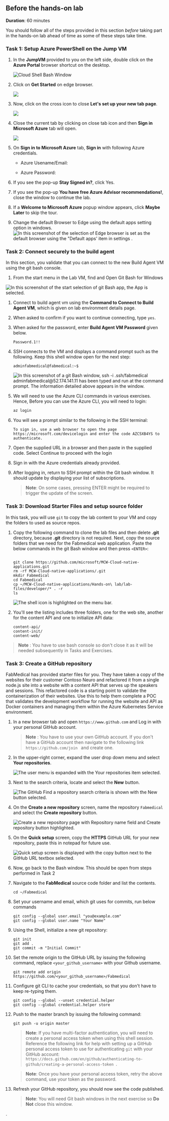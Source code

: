 ## Before the hands-on lab

**Duration**: 60 minutes

You should follow all of the steps provided in this section _before_ taking part in the hands-on lab ahead of time as some of these steps take time.

### Task 1: Setup Azure PowerShell on the Jump VM
1. In the **JumpVM** provided to you on the left side, double click on the **Azure Portal** browser shortcut on the desktop.
 
   ![](https://github.com/CloudLabs-MCW/MCW-Cloud-native-applications/blob/fix/Hands-on%20lab/media/azureportal.png?raw=true "Cloud Shell Bash Window")
   
1. Click on **Get Started** on edge browser.

   ![](https://github.com/CloudLabs-MCW/MCW-Cloud-native-applications/blob/fix/Hands-on%20lab/media/getstarted.png?raw=true)
   
1. Now, click on the cross icon to close **Let's set up your new tab page**.

   ![](https://github.com/CloudLabs-MCW/MCW-Cloud-native-applications/blob/fix/Hands-on%20lab/media/closeletus.png?raw=true)
   
1. Close the current tab by clicking on close tab icon and then **Sign in Microsoft Azure** tab will open.
 
   ![](https://github.com/CloudLabs-MCW/MCW-Cloud-native-applications/blob/fix/Hands-on%20lab/media/closeedgetab.png?raw=true)
 
1. On **Sign in to Microsoft Azure** tab, **Sign in** with following Azure credentials.
 
     * Azure Usename/Email: <inject key="AzureAdUserEmail"></inject> 
 
     * Azure Password: <inject key="AzureAdUserPassword"></inject> 
 
1. If you see the pop-up **Stay Signed in?**, click Yes. 
 
1. If you see the pop-up **You have free Azure Advisor recommendations!**, close the window to continue the lab. 
 
1. If a **Welcome to Microsoft Azure** popup window appears, click **Maybe Later** to skip the tour.

1. Change the default Browser to Edge using the default apps setting option in windows.
![In this screenshot of the selection of Edge browser is set as the default browser using the "Default apps' item in settings .](media/edge-default-app.png "Make Edge the default browser using 'Default Apps' ")  

### Task 2: Connect securely to the build agent

In this section, you validate that you can connect to the new Build Agent VM using the git bash console.

1. From the start menu in the Lab VM, find and Open Git Bash for Windows 

![In this screenshot of the start selection of git Bash app, the App is selected.](media/gitbash-icon.png "Open Git bash from Start")

1. Connect to build agent vm using the **Command to Connect to Build Agent VM**, which is given on lab environment details page.

1. When asked to confirm if you want to continue connecting, type `yes`.

1. When asked for the password, enter **Build Agent VM Password** given below.
    ```
    Password.1!!
    ```

1. SSH connects to the VM and displays a command prompt such as the following. Keep this shell window open for the next step:

   `adminfabmedical@fabmedical:~$`

   ![In this screenshot of a git Bash window, ssh -i .ssh/fabmedical adminfabmedical@52.174.141.11 has been typed and run at the command prompt. The information detailed above appears in the window.](media/gitbash-ssh.png "Git Bash Connect to Agent VM")

1. We will need to use the Azure CLI commands in various exercises. Hence, Before you can use the Azure CLI, you will need to login:

    ```bash
    az login
    ```

1. You will see a prompt similar to the following in the SSH terminal:

    ```http
    To sign in, use a web browser to open the page https://microsoft.com/devicelogin and enter the code AZC5XB4YS to authenticate.
    ```

1. Open the supplied URL in a browser and then paste in the supplied code. Select Continue to proceed with the login

1. Sign in with the Azure credentials already provided.

1. After logging in, return to SSH prompt within the Git bash window. It should update by displaying your list of subscriptions.

    > **Note**: On some cases, pressing ENTER might be required to trigger the update of the screen.

### Task 3: Download Starter Files and setup source folder

In this task, you will use `git` to copy the lab content to your VM and copy the folders to used as source repos.

1. Copy the following command to clone the lab files and then delete **.git** directory, because **.git** directory is not required. Next, copy the source folders that we need for the Fabmedical web application. Paste the below commands in the git Bash window and then press `<ENTER>`:

     ```
     
     git clone https://github.com/microsoft/MCW-Cloud-native-applications.git
     rm -rf MCW-Cloud-native-applications/.git
     mkdir Fabmedical
     cd Fabmedical
     cp ~/MCW-Cloud-native-applications/Hands-on\ lab/lab-files/developer/* . -r
     ls
     ```

   ![The  shell icon is highlighted on the menu bar.](https://github.com/CloudLabs-MCW/MCW-Cloud-native-applications/blob/fix/Hands-on%20lab/media/clonefiles.png?raw=true "Shell")

1. You'll see the listing includes three folders, one for the web site, another for the content API and one to initialize API data:

    ```
    content-api/
    content-init/
    content-web/
    ```
 > **Note** : You have to use bash console so don't close it as it will be needed subsequently in Tasks and Exercises.

### Task 3: Create a GitHub repository

FabMedical has provided starter files for you. They have taken a copy of the websites for their customer Contoso Neuro and refactored it from a single node.js site into a website with a content API that serves up the speakers and sessions. This refactored code is a starting point to validate the containerization of their websites. Use this to help them complete a POC that validates the development workflow for running the website and API as Docker containers and managing them within the Azure Kubernetes Service environment.

1. In a new browser tab and open ```https://www.github.com``` and Log in with your personal GitHub account.

    > **Note** : You have to use your own GitHub account. If you don't have a GitHub account then navigate to the following link ```https://github.com/join ``` and create one.

1. In the upper-right corner, expand the user drop down menu and select **Your repositories**.

    ![The user menu is expanded with the Your repositories item selected.](media/2020-08-23-18-03-40.png "User menu, your repositories")

1. Next to the search criteria, locate and select the **New** button.

    ![The GitHub Find a repository search criteria is shown with the New button selected.](media/2020-08-23-18-08-02.png "New repository button")

1. On the **Create a new repository** screen, name the repository ```Fabmedical``` and select the **Create repository** button.

    ![Create a new repository page with Repository name field and Create repository button highlighted.](media/2020-08-23-18-11-38.png "Create a new repository")

1. On the **Quick setup** screen, copy the **HTTPS** GitHub URL for your new repository, paste this in notepad for future use.

    ![Quick setup screen is displayed with the copy button next to the GitHub URL textbox selected.](media/2020-08-23-18-15-45.png "Quick setup screen")

1. Now, go back to the Bash window. This should be open from steps performed in Task 2

1. Navigate to the **FabMedical** source code folder and list the contents.

    ```
    cd ~/Fabmedical
    
    ```


1. Set your username and email, which git uses for commits, run below commands
  
    ```
    git config --global user.email "you@example.com"
    git config --global user.name "Your Name"
    ```

1. Using the Shell, initialize a new git repository:

    ```
    git init
    git add .
    git commit -m "Initial Commit"
    
    ```

1. Set the remote origin to the GitHub URL by issuing the following command, replace ```<your_github_username>``` with your Github username.

    ```
    git remote add origin https://github.com/<your_github_username>/Fabmedical    
    ```

1. Configure git CLI to cache your credentials, so that you don't have to keep re-typing them.

    ```
    git config --global --unset credential.helper
    git config --global credential.helper store
    
    ```

1. Push to the master branch by issuing the following command:

    ```
    git push -u origin master
    
    ```

    > **Note**: If you have multi-factor authentication, you will need to create a personal access token when using this shell session. Reference the following link for help with setting up a GitHub personal access token to use for authenticating `git` with your GitHub account: ```https://docs.github.com/en/github/authenticating-to-github/creating-a-personal-access-token ```.

    > **Note**: Once you have your personal access token, retry the above command, use your token as the password.

1. Refresh your GitHub repository, you should now see the code published.

    > **Note**: You will need Git bash windows in the next exercise so **Do Not** close this window.

.